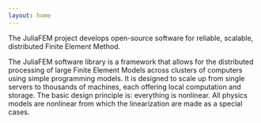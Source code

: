 ```yaml
---
layout: home
---
```


The JuliaFEM project develops open-source software for reliable, scalable,
distributed Finite Element Method.

The JuliaFEM software library is a framework that allows for the distributed
processing of large Finite Element Models across clusters of computers using
simple programming models. It is designed to scale up from single servers to 
thousands of machines, each offering local computation and storage. The basic 
design principle is: everything is nonlinear. All physics models are nonlinear 
from which the linearization are made as a special cases. 
